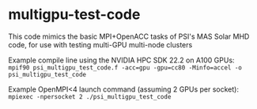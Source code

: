 # multigpu-test-code
This code mimics the basic MPI+OpenACC tasks of PSI's MAS Solar MHD code, for use with testing multi-GPU multi-node clusters
  
Example compile line using the NVIDIA HPC SDK 22.2 on A100 GPUs:  
`mpif90 psi_multigpu_test_code.f -acc=gpu -gpu=cc80 -Minfo=accel -o psi_multigpu_test_code`
  
Example OpenMPI<4 launch command (assuming 2 GPUs per socket):  
`mpiexec -npersocket 2 ./psi_multigpu_test_code`  
